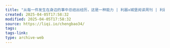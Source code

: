 ```yaml
---
title: "从每一件发生在身边的事中总结出经历，这是一种能力 | 利器x城堡阅读周刊 | 利器"
created: 2025-04-05T17:58:32
modified: 2025-04-05T17:58:32
source: https://liqi.io/chengbao34/
tags:
tags-link:
type: archive-web
---
```


